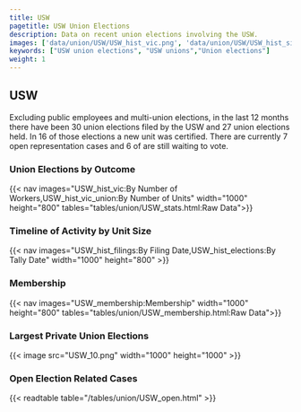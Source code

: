 ```yaml
---
title: USW
pagetitle: USW Union Elections
description: Data on recent union elections involving the USW.
images: ['data/union/USW/USW_hist_vic.png', 'data/union/USW/USW_hist_size.png', 'data/union/USW/USW_10.png']
keywords: ["USW union elections", "USW unions","Union elections"]
weight: 1
---
```

##  USW

Excluding public employees and multi-union elections, in the last 12 months there have been 30 union elections filed by the USW and 27 union elections held. In 16 of those elections a new unit was certified. There are currently 7 open representation cases and 6 of are still waiting to vote.

### Union Elections by Outcome
{{< nav images="USW_hist_vic:By Number of Workers,USW_hist_vic_union:By Number of Units" width="1000" height="800" tables="tables/union/USW_stats.html:Raw Data">}}

### Timeline of Activity by Unit Size
{{< nav images="USW_hist_filings:By Filing Date,USW_hist_elections:By Tally Date" width="1000" height="800" >}}

### Membership
{{< nav images="USW_membership:Membership" width="1000" height="800" tables="tables/union/USW_membership.html:Raw Data">}}

### Largest Private Union Elections
{{< image src="USW_10.png" width="1000" height="1000"  >}}

### Open Election Related Cases
{{< readtable table="/tables/union/USW_open.html" >}}

